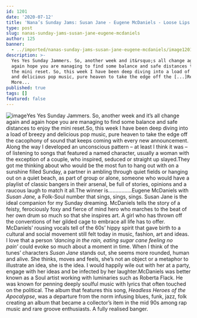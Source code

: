 ```yaml
---
id: 1201
date: '2020-07-12'
title: 'Nana’s Sunday Jams: Susan Jane - Eugene McDaniels - Loose Lips'
type: post
slug: nanas-sunday-jams-susan-jane-eugene-mcdaniels
author: 125
banner:
  - ../imported/nanas-sunday-jams-susan-jane-eugene-mcdaniels/image1201.jpeg
description: >-
  Yes Yes Sunday Jammers. So, another week and it&rsquo;s all change again and
  again hope you are managing to find some balance and safe distances to enjoy
  the mini reset. So, this week I have been deep diving into a load of breezy
  and delicious pop music, pure heaven to take the edge off the [...]Read
  More...
published: true
tags: []
featured: false
---
```

![image](../../imported/nanas-sunday-jams-susan-jane-eugene-mcdaniels/image1201.jpeg)Yes Yes Sunday Jammers. So, another week and it’s all change again and again hope you are managing to find some balance and safe distances to enjoy the mini reset.So, this week I have been deep diving into a load of breezy and delicious pop music, pure heaven to take the edge off the cacophony of sound that keeps coming with every new announcement. Along the way I developed an unconscious pattern – at least I think it was – of listening to songs that featured a named character, usually a woman with the exception of a couple, who inspired, seduced or straight up slayed.They got me thinking about who would be the most fun to hang out with on a sunshine filled Sunday, a partner in ambling through quiet fields or hanging out on a quiet beach, as part of group or alone, someone who would have a playlist of classic bangers in their arsenal, be full of stories, opinions and a raucous laugh to match it all.The winner is…………….Eugene McDaniels with _Susan Jane,_ a Folk-Soul number that sings, sings, sings. Susan Jane is the ideal companion for my Sunday dreaming. McDaniels tells the story of a feisty, ferociously foxy and fierce of mind hero who marches to the beat of her own drum so much so that she inspires art. A girl who has thrown off the conventions of her gilded cage to embrace all life has to offer. McDaniels’ rousing vocals tell of the 60s’ hippy spirit that gave birth to a cultural and social movement still felt today in music, fashion, art and ideas. I love that a person _‘dancing in the rain, eating sugar cane feeling no pain’_ could evoke so much about a moment in time. When I think of the tunes’ characters _Susan Jane_ stands out, she seems more rounded, human and alive. She thinks, moves and feels, she’s not an object or a metaphor to illustrate an idea, she is the idea. I would happily wile out with her at a party, engage with her ideas and be infected by her laughter.McDaniels was better known as a Soul artist working with luminaries such as Roberta Flack. He was known for penning deeply soulful music with lyrics that often touched on the political. The album that features this song, _Headless Heroes of the Apocalypse_, was a departure from the norm infusing blues, funk, jazz, folk creating an album that became a collector’s item in the mid 90s among rap music and rare groove enthusiasts. A fully realised banger.